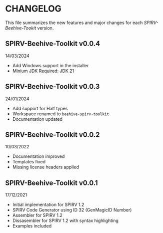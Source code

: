 # CHANGELOG 

This file summarizes the new features and major changes for each *SPIRV-Beehive-Tookit* version.

## SPIRV-Beehive-Toolkit v0.0.4
14/03/2024

- Add Windows support in the installer
- Minium JDK Required: JDK 21

## SPIRV-Beehive-Toolkit v0.0.3
24/01/2024

- Add support for Half types
- Workspace renamed to `beehive-spirv-toolkit`
- Documentation updated

## SPIRV-Beehive-Toolkit v0.0.2
10/03/2022

 - Documentation improved
 - Templates fixed
 - Missing license headers applied
 

## SPIRV-Beehive-Toolkit v0.0.1
17/12/2021

 - Initial implementation for SPIRV 1.2
 - SPIRV Code Generator using ID 32 (GenMagicID Number)
 - Assembler for SPIRV 1.2
 - Dissasembler for SPIRV 1.2 with syntax highlighting
 - Examples included
 
